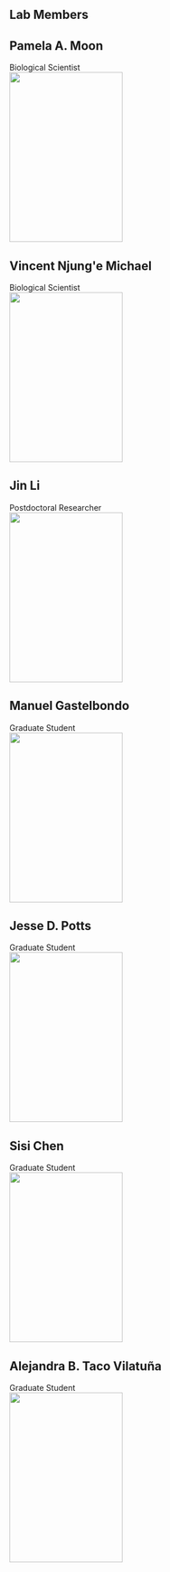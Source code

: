 ## Lab Members

## Pamela A. Moon
Biological Scientist <br>
<img src="images/.jpg" alt="" width="200" height="300" > <br>

## Vincent Njung'e Michael
Biological Scientist <br>
<img src="images/.jpg" alt="" width="200" height="300" > <br>

## Jin Li
Postdoctoral Researcher <br>
<img src="images/.jpg" alt="" width="200" height="300" > <br>

## Manuel Gastelbondo
Graduate Student <br>
<img src="images/.jpg" alt="" width="200" height="300" > <br>

## Jesse D. Potts
Graduate Student <br>
<img src="images/.jpg" alt="" width="200" height="300" > <br>

## Sisi Chen
Graduate Student <br>
<img src="images/.jpg" alt="" width="200" height="300" > <br>

## Alejandra B. Taco Vilatuña
Graduate Student <br>
<img src="images/.jpg" alt="" width="200" height="300" > <br>
